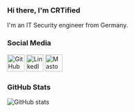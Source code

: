 ### Hi there, I'm CRTified 

I'm an IT Security engineer from Germany.

### Social Media

<p style=''>
  <a href="https://github.com/CRTified"><img src='https://cdn.jsdelivr.net/npm/simple-icons@3.0.1/icons/github.svg' alt='GitHub' height='40'></a> 
  <a href="https://www.linkedin.com/in/crt-schneider/"><img src='https://cdn.jsdelivr.net/npm/simple-icons@3.0.1/icons/linkedin.svg' alt='LinkedIn' height='40'></a> 
  <a rel="me" href="https://troet.cafe/@CRTified"><img src='https://cdn.jsdelivr.net/npm/simple-icons@3.0.1/icons/mastodon.svg' alt='Mastodon' height='40'></a>
</p>

### GitHub Stats

![GitHub stats](https://github-readme-stats.vercel.app/api?username=CRTified&show_icons=truea&theme=github_dark&custom_title=GitHub%20Stats%20for%20CRTified)  
